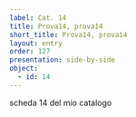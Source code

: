 ```yaml
---
label: Cat. 14
title: Prova14, prova14
short_title: Prova14, prova14
layout: entry
order: 127
presentation: side-by-side
object:
  - id: 14
---
```


scheda 14 del mio catalogo
